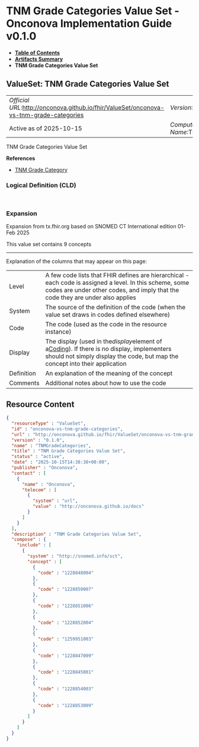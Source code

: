 # TNM Grade Categories Value Set - Onconova Implementation Guide v0.1.0

* [**Table of Contents**](toc.md)
* [**Artifacts Summary**](artifacts.md)
* **TNM Grade Categories Value Set**

## ValueSet: TNM Grade Categories Value Set 

| | |
| :--- | :--- |
| *Official URL*:http://onconova.github.io/fhir/ValueSet/onconova-vs-tnm-grade-categories | *Version*:0.1.0 |
| Active as of 2025-10-15 | *Computable Name*:TNMGradeCategories |

 
TNM Grade Categories Value Set 

 **References** 

* [TNM Grade Category](StructureDefinition-onconova-tnm-grade-category.md)

### Logical Definition (CLD)

 

### Expansion

Expansion from tx.fhir.org based on SNOMED CT International edition 01-Feb 2025

This value set contains 9 concepts

-------

 Explanation of the columns that may appear on this page: 

| | |
| :--- | :--- |
| Level | A few code lists that FHIR defines are hierarchical - each code is assigned a level. In this scheme, some codes are under other codes, and imply that the code they are under also applies |
| System | The source of the definition of the code (when the value set draws in codes defined elsewhere) |
| Code | The code (used as the code in the resource instance) |
| Display | The display (used in the*display*element of a[Coding](http://hl7.org/fhir/R4/datatypes.html#Coding)). If there is no display, implementers should not simply display the code, but map the concept into their application |
| Definition | An explanation of the meaning of the concept |
| Comments | Additional notes about how to use the code |



## Resource Content

```json
{
  "resourceType" : "ValueSet",
  "id" : "onconova-vs-tnm-grade-categories",
  "url" : "http://onconova.github.io/fhir/ValueSet/onconova-vs-tnm-grade-categories",
  "version" : "0.1.0",
  "name" : "TNMGradeCategories",
  "title" : "TNM Grade Categories Value Set",
  "status" : "active",
  "date" : "2025-10-15T14:38:38+00:00",
  "publisher" : "Onconova",
  "contact" : [
    {
      "name" : "Onconova",
      "telecom" : [
        {
          "system" : "url",
          "value" : "http://onconova.github.io/docs"
        }
      ]
    }
  ],
  "description" : "TNM Grade Categories Value Set",
  "compose" : {
    "include" : [
      {
        "system" : "http://snomed.info/sct",
        "concept" : [
          {
            "code" : "1228848004"
          },
          {
            "code" : "1228850007"
          },
          {
            "code" : "1228851006"
          },
          {
            "code" : "1228852004"
          },
          {
            "code" : "1259951003"
          },
          {
            "code" : "1228847009"
          },
          {
            "code" : "1228845001"
          },
          {
            "code" : "1228854003"
          },
          {
            "code" : "1228853009"
          }
        ]
      }
    ]
  }
}

```
